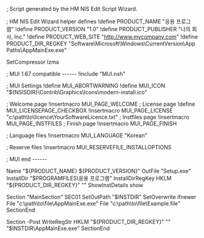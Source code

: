 ; Script generated by the HM NIS Edit Script Wizard.

; HM NIS Edit Wizard helper defines
!define PRODUCT_NAME "응용 프로그램"
!define PRODUCT_VERSION "1.0"
!define PRODUCT_PUBLISHER "나의 회사, Inc."
!define PRODUCT_WEB_SITE "http://www.mycompany.com"
!define PRODUCT_DIR_REGKEY "Software\Microsoft\Windows\CurrentVersion\App Paths\AppMainExe.exe"

SetCompressor lzma

; MUI 1.67 compatible ------
!include "MUI.nsh"

; MUI Settings
!define MUI_ABORTWARNING
!define MUI_ICON "${NSISDIR}\Contrib\Graphics\Icons\modern-install.ico"

; Welcome page
!insertmacro MUI_PAGE_WELCOME
; License page
!define MUI_LICENSEPAGE_CHECKBOX
!insertmacro MUI_PAGE_LICENSE "c:\path\to\licence\YourSoftwareLicence.txt"
; Instfiles page
!insertmacro MUI_PAGE_INSTFILES
; Finish page
!insertmacro MUI_PAGE_FINISH

; Language files
!insertmacro MUI_LANGUAGE "Korean"

; Reserve files
!insertmacro MUI_RESERVEFILE_INSTALLOPTIONS

; MUI end ------

Name "${PRODUCT_NAME} ${PRODUCT_VERSION}"
OutFile "Setup.exe"
InstallDir "$PROGRAMFILES\응용 프로그램"
InstallDirRegKey HKLM "${PRODUCT_DIR_REGKEY}" ""
ShowInstDetails show

Section "MainSection" SEC01
  SetOutPath "$INSTDIR"
  SetOverwrite ifnewer
  File "c:\path\to\file\AppMainExe.exe"
  File "c:\path\to\file\Example.file"
SectionEnd

Section -Post
  WriteRegStr HKLM "${PRODUCT_DIR_REGKEY}" "" "$INSTDIR\AppMainExe.exe"
SectionEnd